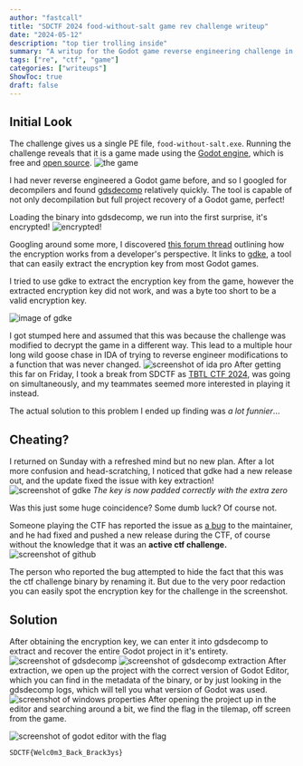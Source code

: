 ```yaml
---
author: "fastcall"
title: "SDCTF 2024 food-without-salt game rev challenge writeup"
date: "2024-05-12"
description: "top tier trolling inside"
summary: "A writup for the Godot game reverse engineering challenge in SDCTF 2024."
tags: ["re", "ctf", "game"]
categories: ["writeups"]
ShowToc: true
draft: false
---
```


## Initial Look
The challenge gives us a single PE file, `food-without-salt.exe`. Running the challenge reveals that it is a game made using the [Godot engine](https://godotengine.org/), which is free and [open source](https://github.com/godotengine/godot).
![the game](/sdctf-game.png)

I had never reverse engineered a Godot game before, and so I googled for decompilers and found [gdsdecomp](https://github.com/bruvzg/gdsdecomp) relatively quickly. The tool is capable of not only decompilation but full project recovery of a Godot game, perfect!

Loading the binary into gdsdecomp, we run into the first surprise, it's encrypted!
![encrypted!](/sdctf-itsencrypted.png)

Googling around some more, I discovered [this forum thread](https://godot.community/topic/35/protecting-your-godot-project-from-decompilation/) outlining how the encryption works from a developer's perspective. It links to [gdke](https://github.com/char-ptr/gdke), a tool that can easily extract the encryption key from most Godot games.

I tried to use gdke to extract the encryption key from the game, however the extracted encryption key did not work, and was a byte too short to be a valid encryption key. 

![image of gdke](/sdctf-gdke-1.png)

I got stumped here and assumed that this was because the challenge was modified to decrypt the game in a different way. This lead to a multiple hour long wild goose chase in IDA of trying to reverse engineer modifications to a function that was never changed. 
![screenshot of ida pro](/sdctf-ida.png)
After getting this far on Friday, I took a break from SDCTF as [TBTL CTF 2024](https://tbtl.ctfd.io/), was going on simultaneously, and my teammates seemed more interested in playing it instead.

The actual solution to this problem I ended up finding was *a lot funnier*...

## Cheating?

I returned on Sunday with a refreshed mind but no new plan. After a lot more confusion and head-scratching, I noticed that gdke had a new release out, and the update fixed the issue with key extraction!
![screenshot of gdke](/sdctf-gdke-2.png)
*The key is now padded correctly with the extra zero*

Was this just some huge coincidence? Some dumb luck? Of course not.

Someone playing the CTF has reported the issue as [a bug](https://github.com/char-ptr/gdke/issues/12) to the maintainer, and he had fixed and pushed a new release during the CTF, of course without the knowledge that it was an **active ctf challenge.**
![screenshot of github](/sdctf-github.png)

The person who reported the bug attempted to hide the fact that this was the ctf challenge binary by renaming it. But due to the very poor redaction you can easily spot the encryption key for the challenge in the screenshot.

## Solution

After obtaining the encryption key, we can enter it into gdsdecomp to extract and recover the entire Godot project in it's entirety.
![screenshot of gdsdecomp](/sdctf-setting-key.png)
![screenshot of gdsdecomp extraction](/sdctf-extracting.png)
After extraction, we open up the project with the correct version of Godot Editor, which you can find in the metadata of the binary, or by just looking in the gdsdecomp logs, which will tell you what version of Godot was used.
![screenshot of windows properties](/sdctf-metadata.png)
After opening the project up in the editor and searching around a bit, we find the flag in the tilemap, off screen from the game.

![screenshot of godot editor with the flag](/sdctf-flag.png)

`SDCTF{Welc0m3_Back_Brack3ys}`
